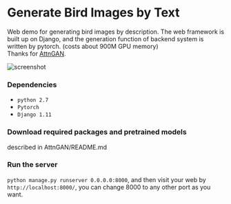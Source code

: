 # Generate Bird Images by Text


Web demo for generating bird images by description. 
The web framework is built up on Django, and the generation function of backend system is written by pytorch. (costs about 900M GPU memory)  
Thanks for [AttnGAN](https://github.com/taoxugit/AttnGAN).

![screenshot](https://github.com/gyxoned/bird_demo/blob/master/static/img/screen.png)

### Dependencies
- `python 2.7`
- `Pytorch`
- `Django 1.11`

### Download required packages and pretrained models
described in AttnGAN/README.md

### Run the server
``python manage.py runserver 0.0.0.0:8000``,
and then visit your web by ``http://localhost:8000/``,
you can change 8000 to any other port as you want.